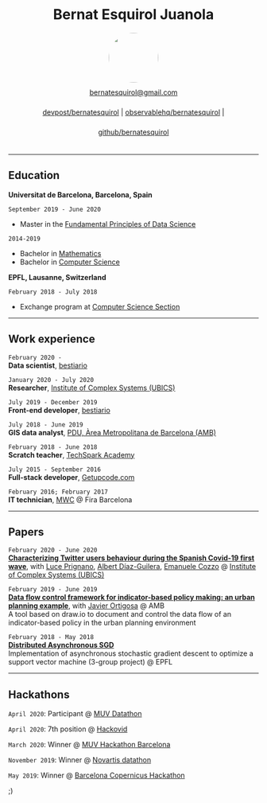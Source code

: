 <h1 id="profile-photo" style='text-align:center;padding-bottom:10;margin-bottom:10;margin-top:10'>
    Bernat Esquirol Juanola
</h1>

<div id="profile-photo" style='text-align:center;'>
    <img src="https://drive.google.com/thumbnail?id=14EZbi-0a9x2lC3LGZXLtJQ3JyrvqP5zw" style='border-radius: 50px' width='100px'/>
</div>
<div id="webaddress"  style='text-align:center;padding-bottom:10px;line-height:40px'>
<a href="mailto:bernatesquirol@gmail.com">bernatesquirol@gmail.com</a> <br/>
  <a href="https://devpost.com/bernatesquirol">devpost/bernatesquirol</a> | <a href="https://observablehq.com/@bernatesquirol">observablehq/bernatesquirol</a> | <a href="https://github.com/bernatesquirol">github/bernatesquirol</a> 
</div>

------

## Education

__Universitat de Barcelona, Barcelona, Spain__

`September 2019 - June 2020`<br>

- Master in the [Fundamental Principles of Data Science](http://www.ub.edu/datascience/master/)

`2014-2019`<br>

- Bachelor in [Mathematics](https://mat.ub.edu/graumatematiques/)
- Bachelor in [Computer Science](https://mat.ub.edu/grauinformatica/)

__EPFL, Lausanne, Switzerland__

`February 2018 - July 2018`<br>

- Exchange program at [Computer Science Section](https://ic.epfl.ch/computer-science)

------

## Work experience

`February 2020 -  `<br>**Data scientist**, [bestiario](http://bestiario.org/)

`January 2020 - July 2020`<br>__Researcher__, [Institute of Complex Systems (UBICS)](http://ubics.ub.edu/)

`July 2019 - December 2019`<br>__Front-end developer__, [bestiario](http://bestiario.org/)

`July 2018 - June 2019`<br>__GIS data analyst__, [PDU, Àrea Metropolitana de Barcelona (AMB)](http://urbanisme.amb.cat/)

`February 2018 - June 2018`<br>__Scratch teacher__, [TechSpark Academy](https://techsparkacademy.ch/en/home/)

`July 2015 - September 2016`<br>__Full-stack developer__, [Getupcode.com](https://www.linkedin.com/company/getupcode-com/)

`February 2016; February 2017`<br>__IT technician__, [MWC](https://www.mwcbarcelona.com/) @ Fira Barcelona

------

## Papers

`February 2020 - June 2020`<br>**[Characterizing Twitter users behaviour during the Spanish Covid-19 first wave](https://arxiv.org/abs/2012.06550)**, with [Luce Prignano](https://arxiv.org/search/cs?searchtype=author&query=Prignano%2C+L), [Albert Díaz-Guilera](https://arxiv.org/search/cs?searchtype=author&query=Díaz-Guilera%2C+A), [Emanuele Cozzo](https://arxiv.org/search/cs?searchtype=author&query=Cozzo%2C+E) @ [Institute of Complex Systems (UBICS)](http://ubics.ub.edu/)<br>

`February 2019 - June 2019`<br>**[Data flow control framework for indicator-based policy making: an urban planning example](http://diposit.ub.edu/dspace/handle/2445/143519)**, with [Javier Ortigosa](https://scholar.google.es/citations?user=Fr3EgV8AAAAJ) @ AMB<br>A tool based on draw.io to document and control the data flow of an indicator-based policy in the urban planning environment

`February 2018 - May 2018`<br>[__Distributed Asynchronous SGD__](https://github.com/bernatesquirol/bernatesquirol.github.io/blob/master/Distributed_Asynchronous_SGD.pdf) <br>Implementation of asynchronous stochastic gradient descent to optimize a support vector machine (3-group project) @ EPFL

------

## Hackathons

`April 2020`: Participant @ [MUV Datathon](https://kepler.gl/demo/map?mapUrl=https://dl.dropboxusercontent.com/s/5ddfqkby1cmrstz/keplergl_awjuzlr.json)

`April 2020`: 7th position @ [Hackovid](https://hackovid.cat/solutions?locale=en&filter[search_text]=splittt)

`March 2020`: Winner @ [MUV Hackathon Barcelona](https://barcelona.muv2020.eu/Hackathon/)

`November 2019`: Winner @ [Novartis datathon](https://godatathon.com/)

`May 2019`: Winner @ [Barcelona Copernicus Hackathon](https://kimglobal.com/ca/evento/copernicus-hackathon-barcelona/)





;)